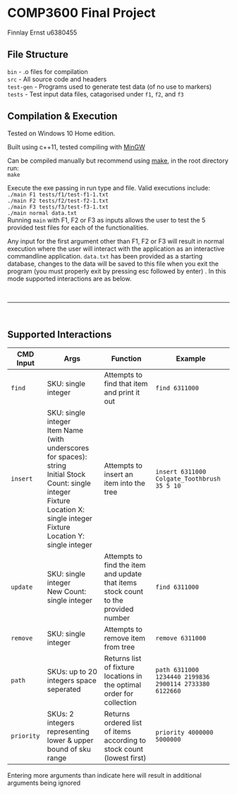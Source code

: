 # COMP3600 Final Project
Finnlay Ernst u6380455

## File Structure
`bin` - .o files for compilation <br>
`src` - All source code and headers <br>
`test-gen` - Programs used to generate test data (of no use to markers) <br>
`tests` - Test input data files, catagorised under `f1`, `f2`, and `f3` <br>

## Compilation & Execution
Tested on Windows 10 Home edition. <br>

Built using c++11, tested compiling with [MinGW](http://www.mingw.org/) <br>

Can be compiled manually but recommend using [make](https://www.gnu.org/software/make/), in the root directory run:<br>
`make`

Execute the exe passing in run type and file. Valid executions include: <br>
`./main F1 tests/f1/test-f1-1.txt` <br>
`./main F2 tests/f2/test-f2-1.txt` <br>
`./main F3 tests/f3/test-f3-1.txt` <br>
`./main normal data.txt` <br>
Running `main` with F1, F2 or F3 as inputs allows the user to test the 5 provided test files for each of the functionalities.<br>

Any input for the first argument other than F1, F2 or F3 will result in normal execution where the user will interact with the application as an interactive commandline application. `data.txt` has been provided as a starting database, changes to the data will be saved to this file when you exit the program (you must properly exit by pressing esc followed by enter) . In this mode supported interactions are as below.

<br>

---

<br>

## Supported Interactions 
| CMD Input 	| Args 	| Function 	| Example |
|-	|-	|-	|-	|
| `find` 	| SKU: single integer 	| Attempts to find that item and print it out 	| `find 6311000` |
| `insert` 	| SKU: single integer<br> Item Name (with underscores for spaces): string<br> Initial Stock Count: single integer<br> Fixture Location X: single integer<br> Fixture Location Y: single integer 	| Attempts to insert an item into the tree	| `insert 6311000 Colgate_Toothbrush 35 5 10` |
| `update` 	| SKU: single integer<br> New Count: single integer 	| Attempts to find the item and update that items stock count to the provided number 	| `find 6311000` |
| `remove` 	| SKU: single integer 	| Attempts to remove item from tree 	| `remove 6311000` |
| `path` 	| SKUs: up to 20 integers space seperated 	| Returns list of fixture locations in the optimal order for collection 	|  `path 6311000 1234440 2199836 2900114 2733380 6122660` |
| `priority` 	| SKUs: 2 integers representing lower & upper bound of sku range 	| Returns ordered list of items according to stock count (lowest first)	|  `priority 4000000 5000000` |
Entering more arguments than indicate here will result in additional arguments being ignored

